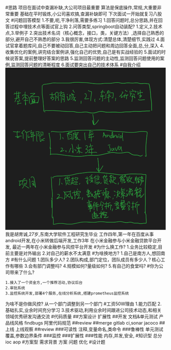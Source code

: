 #思路
项目在面试中查漏补缺,大公司项目最重要
算法是保底操作,常规,大重要非常重要
基础在平时锻炼,小公司喜欢搞,查漏补缺即可
下次面试一开始就复习八股文
#问题回答模型
1.不要,呃,干净利落,需要多练习
1.回答问题时,总分思路,并在回答过程中埋技术点等面试官上钩
2.问答类型,springboot自动装配? 1.定义,2.技术点,3.举例子
2.突出技术名词（核心概念，接口，类，关键方法）,选择自己熟悉的部分,避开自己不熟悉的部分
3.我很厉害,体现方式:清楚总体,清楚细节,实践过
4.面试官拿着题库问,自己不要被动回答,自己主动把问题和周边回答全面,总,分,深入
4.收集优化的案例,讲完结合案例讲,强化自己的优势,自己是有实战经验的
5.面试的时候说答案,提前整理好答案的思路
5.监测回答问题的主动性,监测回答问题使用的案例,监测回答问题的清晰程度
6.面试要突出自己的技术体系
#自我介绍
![](.z_面试_01_技术面_回答模型_images/a8a95fad.png)
我是胡育诚,27岁,东南大学软件工程研究生毕业
工作四年,第一年在百度从事android开发,在小米转做后端开发,工作3年
在小米金融参与小米金融贷款平台开发,
最近一两年在小米金融参与风控平台开发
#为什么换工作?
1.业务比较稳定,目前主要是对外输出
2.对自己的薪水不太满意
#为啥换地方?
1.自己是南方人,想回南方
#有什么问题
1.团队多少人?
2.团队构成,部门定位，团队成员有多少人？核心工作有哪些
3.会有部门调整吗?
4.规模如何?量级如何?
5.有自己的食堂吗?
#你为公司带来了什么?
```asp
1.接入了一个资金方,一个推荐活动,协议后台
2.审批系统
3.监控系统开发,部署4个服务,在线分析系统,搭建prometheus监控系统
```
为啥不是你做风控?
从一个部门调整到另一个部门
#工资50W理由
1.能力匹配
2.基础扎实,业余时间充分学习
3.技术驱动,利用业余时间跟进公司技术动态,和相关领域优秀研发沟通交流
#代码质量
##方案设计
扩展性
##开发
文档&单元测试
产品线风格
findbugs
阿里代码规范
##review
##merge
gitlab ci,sonar
jacoco
##上线
上线观察
##review
###可读性
注释,变量命名,类命令
###鲁棒性
单元测试覆盖,参数边界条件
###监控
###扩展性
###性能
内存,并发,安全,
#知识型
总分
ioc
aop
#方案型
需求背景
方案
问题
优化
#设计题

